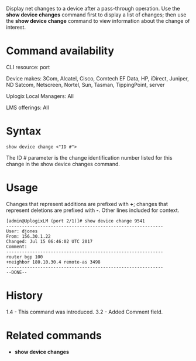 <!-- 5.4 -->

Display net changes to a device after a pass-through operation. Use the **show device changes** command first to display a list of changes; then use the **show device change** command to view information about the change of interest. 

# Command availability

CLI resource: port

Device makes: 3Com, Alcatel, Cisco, Comtech EF Data, HP, iDirect, Juniper, ND Satcom, Netscreen, Nortel, Sun, Tasman, TippingPoint, server

Uplogix Local Managers: All

LMS offerings: All

# Syntax 

```
show device change <"ID #">
```

The ID # parameter is the change identification number listed for this change in the show device changes command.

# Usage 

Changes that represent additions are prefixed with **+**; changes that represent deletions are 
prefixed with **-**. Other lines included for context.

```
[admin@UplogixLM (port 2/1)]# show device change 9541 
------------------------------------------------------------
User: djones
From: 156.30.1.22
Changed: Jul 15 06:46:02 UTC 2017
Comment:
------------------------------------------------------------
router bgp 100
+neighbor 180.10.30.4 remote-as 3498
------------------------------------------------------------
--DONE--
```

# History 

1.4 - This command was introduced.
3.2 - Added Comment field.

# Related commands 

- **show device changes**

